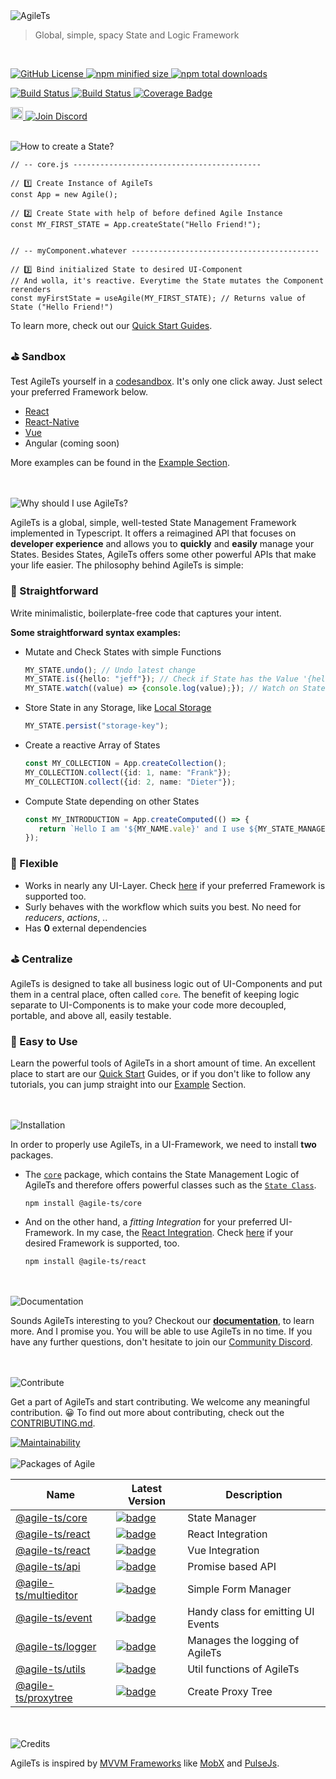  <img src="https://raw.githubusercontent.com/agile-ts/agile/master/static/header_background.png" alt="AgileTs">

> Global, simple, spacy State and Logic Framework

 <br />

<p align="left">
 <a href="https://github.com/agile-ts/agile">
   <img src="https://img.shields.io/github/license/agile-ts/agile.svg?label=license&style=flat&colorA=293140&colorB=4a4872" alt="GitHub License"/>
 </a>
 <a href="https://npm.im/@agile-ts/core">
   <img src="https://img.shields.io/bundlephobia/min/@agile-ts/core.svg?label=bundle%20size&style=flat&colorA=293140&colorB=4a4872" alt="npm minified size"/>
 </a>
 <a href="https://npm.im/@agile-ts/core">
   <img src="https://img.shields.io/npm/dt/@agile-ts/core.svg?label=downloads&style=flat&colorA=293140&colorB=4a4872" alt="npm total downloads"/>
 </a>
</p>

<p align="left">
 <a href="https://github.com/agile-ts/agile/actions?query=workflow%3ARelease">
   <img src="https://github.com/agile-ts/agile/workflows/Release/badge.svg" alt="Build Status"/>
 </a>
 <a href="https://github.com/agile-ts/agile/actions?query=workflow%3A%22Test+All+Packages%22">
   <img src="https://github.com/agile-ts/agile/workflows/Test%20All%20Packages/badge.svg" alt="Build Status"/>
 </a>
 <a href="https://coveralls.io/github/agile-ts/agile?branch=master">
   <img src="https://coveralls.io/repos/github/agile-ts/agile/badge.svg?branch=master" alt="Coverage Badge"/>
 </a>
</p>

<p align="left">
 <a href="https://twitter.com/intent/tweet?text=I%20just%20discovered%20AgileTs%3B%20a%20global%2C%20spacy%20and%20overall%20easy%20to%20use%20State%20Manager.%0A%60%60%60ts%0Aconst%20MY_STATE%20%3D%20App.createState(%22Hello%20stranger%22)%3B%0AMY_STATE.set(%22Hello%20friend%22)%3B%0A%60%60%60%0Ahttps%3A%2F%2Fgithub.com%2Fagile-ts%2Fagile%2F%20%0A%0A%40AgileFramework%20%0A%23agilets%20%23statemanagement%20%23webdev%20"><img src="http://randojs.com/images/tweetShield.svg" alt="Tweet" height="20"/>
 </a>
 <a href="https://discord.gg/T9GzreAwPH">
   <img src="https://img.shields.io/discord/795291052897992724.svg?label=&logo=discord&logoColor=ffffff&color=7389D8&labelColor=6A7EC2" alt="Join Discord"/>
 </a>
</p> 

<br />
<img src="https://raw.githubusercontent.com/agile-ts/agile/master/static/how_to_create_state_header.png" alt="How to create a State?"/>

```tsx
// -- core.js ------------------------------------------

// 1️⃣ Create Instance of AgileTs
const App = new Agile();

// 2️⃣ Create State with help of before defined Agile Instance
const MY_FIRST_STATE = App.createState("Hello Friend!");


// -- myComponent.whatever ------------------------------------------

// 3️⃣ Bind initialized State to desired UI-Component
// And wolla, it's reactive. Everytime the State mutates the Component rerenders
const myFirstState = useAgile(MY_FIRST_STATE); // Returns value of State ("Hello Friend!")
```
To learn more, check out our [Quick Start Guides](https://agile-ts.org/docs/Installation.md).

### ⛳️ Sandbox
Test AgileTs yourself in a [codesandbox](https://codesandbox.io/s/agilets-first-state-f12cz).
It's only one click away. Just select your preferred Framework below.

- [React](https://codesandbox.io/s/agilets-first-state-f12cz)
- [React-Native](https://snack.expo.io/@bennodev/agilets-first-state)
- [Vue](https://codesandbox.io/s/agilets-first-state-i5xxs)
- Angular (coming soon)

More examples can be found in the [Example Section](https://agile-ts.org/docs/examples).


<br />


<br />
<img src="https://raw.githubusercontent.com/agile-ts/agile/master/static/why_should_i_use_agile.png" alt="Why should I use AgileTs?"/>

AgileTs is a global, simple, well-tested State Management Framework implemented in Typescript.
It offers a reimagined API that focuses on **developer experience** 
and allows you to **quickly** and **easily** manage your States.
Besides States, AgileTs offers some other powerful APIs that make your life easier.
The philosophy behind AgileTs is simple:

### 🚅 Straightforward
Write minimalistic, boilerplate-free code that captures your intent.

**Some straightforward syntax examples:**

- Mutate and Check States with simple Functions
  ```ts
  MY_STATE.undo(); // Undo latest change
  MY_STATE.is({hello: "jeff"}); // Check if State has the Value '{hello: "jeff"}'
  MY_STATE.watch((value) => {console.log(value);}); // Watch on State changes
  ```
- Store State in any Storage, like [Local Storage](https://www.w3schools.com/html/html5_webstorage.asp)
  ```ts
  MY_STATE.persist("storage-key");
  ```
- Create a reactive Array of States
  ```ts
  const MY_COLLECTION = App.createCollection();
  MY_COLLECTION.collect({id: 1, name: "Frank"});
  MY_COLLECTION.collect({id: 2, name: "Dieter"});
  ```
- Compute State depending on other States
  ```ts
  const MY_INTRODUCTION = App.createComputed(() => {
     return `Hello I am '${MY_NAME.vale}' and I use ${MY_STATE_MANAGER.value} for State Management.`;
  });
  ```

### 🤸‍ Flexible

- Works in nearly any UI-Layer. Check [here](https://agile-ts.org/docs/Frameworks) if your preferred Framework is supported too.
- Surly behaves with the workflow which suits you best. No need for _reducers_, _actions_, ..
- Has **0** external dependencies

### ⛳️ Centralize

AgileTs is designed to take all business logic out of UI-Components and put them in a central place, often called `core`.
The benefit of keeping logic separate to UI-Components is to make your code more decoupled, portable, and above all, easily testable.

### 🎯 Easy to Use

Learn the powerful tools of AgileTs in a short amount of time. An excellent place to start are
our [Quick Start](https://agile-ts.org/docs/Installation) Guides, or if you don't like to follow any tutorials,
you can jump straight into our [Example](https://agile-ts.org/docs/examples/Introduction) Section.


<br />


<br />
<img src="https://raw.githubusercontent.com/agile-ts/agile/master/static/installation_header.png" alt="Installation"/>

In order to properly use AgileTs, in a UI-Framework, we need to install **two** packages.

- The [`core`](https://agile-ts.org/docs/core) package, which contains the State Management Logic of AgileTs
  and therefore offers powerful classes such as the [`State Class`](https://agile-ts.org/docs/core/state).
  ```
  npm install @agile-ts/core
  ```

- And on the other hand, a _fitting Integration_ for your preferred UI-Framework. 
  In my case, the [React Integration](https://www.npmjs.com/package/@agile-ts/react).
  Check [here](https://agile-ts.org/docs/frameworks) if your desired Framework is supported, too.
  ```
  npm install @agile-ts/react
  ```


<br />


<br />
<img src="https://raw.githubusercontent.com/agile-ts/agile/master/static/documentation_header.png" alt="Documentation"/>

Sounds AgileTs interesting to you?
Checkout our **[documentation](https://agile-ts.org/docs/introduction)**, to learn more.
And I promise you. You will be able to use AgileTs in no time.
If you have any further questions, don't hesitate to join our [Community Discord](https://discord.gg/T9GzreAwPH).


<br />


<br />
<img src="https://raw.githubusercontent.com/agile-ts/agile/master/static/contribute_header.png" alt="Contribute"/>

Get a part of AgileTs and start contributing. We welcome any meaningful contribution. 😀
To find out more about contributing, check out the [CONTRIBUTING.md](https://github.com/agile-ts/agile/blob/master/CONTRIBUTING.md).

<a href="https://codeclimate.com/github/agile-ts/agile/coverage.svg">
   <img src="https://codeclimate.com/github/agile-ts/agile/badges/gpa.svg" alt="Maintainability"/>
</a>


<br />


<br />
<img src="https://raw.githubusercontent.com/agile-ts/agile/master/static/packages_of_agile.png" alt="Packages of Agile"/>

| Name                                                                     |                                                                               Latest Version                                                                                | Description                               |
| ------------------------------------------------------------------------ | --------------------------------------------------------------------------------------------------------------------------------------------------------------------------- | ----------------------------------------- |
| [@agile-ts/core](/packages/core)                                         |               [![badge](https://img.shields.io/npm/v/@agile-ts/core.svg?style=flat-square)](https://www.npmjs.com/package/@agile-ts/core)                                   | State Manager                             |
| [@agile-ts/react](/packages/react)                                       |               [![badge](https://img.shields.io/npm/v/@agile-ts/react.svg?style=flat-square)](https://www.npmjs.com/package/@agile-ts/react)                                 | React Integration                         |
| [@agile-ts/react](/packages/react)                                       |               [![badge](https://img.shields.io/npm/v/@agile-ts/vue.svg?style=flat-square)](https://www.npmjs.com/package/@agile-ts/vue)                                     | Vue Integration                         |
| [@agile-ts/api](/packages/api)                                           |               [![badge](https://img.shields.io/npm/v/@agile-ts/api.svg?style=flat-square)](https://www.npmjs.com/package/@agile-ts/api)                                     | Promise based API                         |
| [@agile-ts/multieditor](/packages/multieditor)                           |               [![badge](https://img.shields.io/npm/v/@agile-ts/multieditor.svg?style=flat-square)](https://www.npmjs.com/package/@agile-ts/multieditor)                     | Simple Form Manager                       |
| [@agile-ts/event](/packages/event)                                       |               [![badge](https://img.shields.io/npm/v/@agile-ts/event.svg?style=flat-square)](https://www.npmjs.com/package/@agile-ts/event)                                 | Handy class for emitting UI Events        |
| [@agile-ts/logger](/packages/logger)                                     |               [![badge](https://img.shields.io/npm/v/@agile-ts/logger.svg?style=flat-square)](https://www.npmjs.com/package/@agile-ts/logger)                               | Manages the logging of AgileTs            |
| [@agile-ts/utils](/packages/utils)                                       |               [![badge](https://img.shields.io/npm/v/@agile-ts/utils.svg?style=flat-square)](https://www.npmjs.com/package/@agile-ts/utils)                                 | Util functions of AgileTs                 |
| [@agile-ts/proxytree](/packages/proxytree)                               |               [![badge](https://img.shields.io/npm/v/@agile-ts/proxytree.svg?style=flat-square)](https://www.npmjs.com/package/@agile-ts/proxytree)                         | Create Proxy Tree                         |

<br />


<br />
<img src="https://raw.githubusercontent.com/agile-ts/agile/master/static/credits_header.png" alt="Credits"/>

AgileTs is inspired by [MVVM Frameworks](https://de.wikipedia.org/wiki/Model_View_ViewModel) like [MobX](https://mobx.js.org/README.html) and [PulseJs](https://github.com/pulse-framework/pulse).
